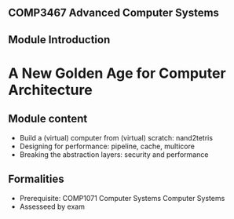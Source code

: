 
## COMP3467 Advanced Computer Systems
## Module Introduction


# A New Golden Age for Computer Architecture


## Module content

* Build a (virtual) computer from (virtual) scratch: nand2tetris
* Designing for performance: pipeline, cache, multicore
* Breaking the abstraction layers: security and performance


## Formalities

* Prerequisite: COMP1071 Computer Systems Computer Systems 
* Assesseed by exam


